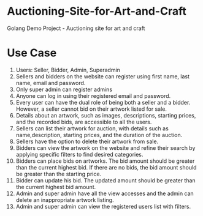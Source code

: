 # Auctioning-Site-for-Art-and-Craft
Golang Demo Project - Auctioning site for art and craft

# Use Case

1. Users: Seller, Bidder, Admin, Superadmin
2. Sellers and bidders on the website can register using first name, last name, email and password. 
3. Only super admin can register admins 
4. Anyone can log in using their registered email and password.
5. Every user can have the dual role of being both a seller and a bidder. However, a seller cannot bid on their artwork listed for sale.
6. Details about an artwork, such as images, descriptions, starting prices, and the recorded bids, are accessible to all the users.
7. Sellers can list their artwork for auction, with details such as name,description, starting prices, and the duration of the auction. 
8. Sellers have the option to delete their artwork from sale.
9. Bidders can view the artwork on the website and refine their search by applying specific filters to find desired categories.
10. Bidders can place bids on artworks. The bid amount should be greater than the current highest bid. If there are no bids, the bid amount should be greater than the starting price.
11. Bidder can update his bid. The updated amount should be greater than the current highest bid amount.
12. Admin and super admin have all the view accesses and the admin can delete an inappropriate artwork listing.
13. Admin and super admin can view the registered users list with filters.
